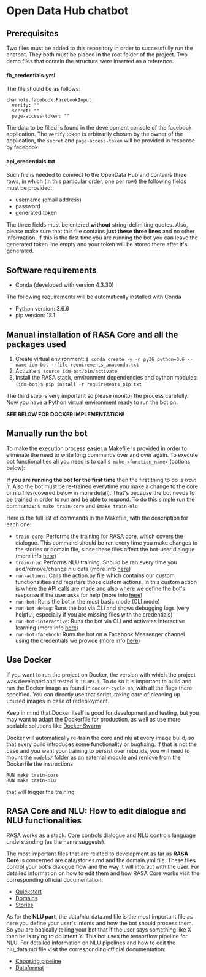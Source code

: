 # Open Data Hub chatbot

## Prerequisites
Two files must be added to this repository in order to successfully run the chatbot.
They both must be placed in the root folder of the project. Two demo files that contain the structure were inserted as a reference.

#### fb_credentials.yml
The file should be as follows:
```
channels.facebook.FacebookInput:
  verify: ""
  secret: ""
  page-access-token: ""
```

The data to be filled is found in the development console of the facebook application.
The `verify` token is arbitrarily chosen by the owner of the application, the `secret` and `page-access-token` will be provided in response by facebook.

#### api_credentials.txt
Such file is needed to connect to the OpenData Hub and contains three rows, in which (in this particular order, one per row) the following fields must be provided:
- username (email address)
- password
- generated token

The three fields must be entered **without** string-delimiting quotes. Also, please make sure that this file contains **just these three lines** and no other information.
If this is the first time you are running the bot you can leave the generated token line empty and your token will be stored there after it's generated.

## Software requirements
- Conda (developed with version 4.3.30)

The following requirements will be automatically installed with Conda

- Python version: 3.6.6
- pip version: 18.1

## Manual installation of RASA Core and all the packages used
1) Create virtual environment: ```$ conda create -y -n py36 python=3.6 --name idm-bot --file requirements_anaconda.txt```
2) Activate ```$ source idm-bot/bin/activate```
3) Install the RASA stack, environment dependencies and python modules: ```(idm-bot)$ pip install -r requirements_pip.txt```

The third step is very important so please monitor the process carefully.
Now you have a Python virtual environment ready to run the bot on.

**SEE BELOW FOR DOCKER IMPLEMENTATION!**

## Manually run the bot
To make the execution process easier a Makefile is provided in order to eliminate the need to write long commands over and over again. To execute bot functionalities all you need is to call `$ make <function_name>` (options below):

**If you are running the bot for the first time** then the first thing to do is *train it*. Also the bot must be re-trained everytime you make a change to the core or nlu files(covered below in more detail). That's because the bot needs to be trained in order to run and be able to respond. To do this simple run the commands: `$ make train-core` and `$make train-nlu`

Here is the full list of commands in the Makefile, with the description for each one:
- `train-core`: Performs the training for RASA core, which covers the dialogue. This command should be ran every time you make changes to the stories or domain file, since these files affect the bot-user dialogue (more info [here](https://www.rasa.com/docs/core/policies/))
- `train-nlu`: Performs NLU training. Should be ran every time you add/remove/change nlu data (more info [here](https://rasa.com/docs/nlu/dataformat/))
- `run-actions`: Calls the action.py file which contains our custom functionalities and registers those custom actions.
In this custom action is where the API calls are made and also where we define the bot's response if the user asks for help (more info [here](https://www.rasa.com/docs/core/customactions/))
- `run-bot`: Runs the bot in the most basic mode (CLI mode)
- `run-bot-debug`: Runs the bot via CLI and shows debugging logs (very helpful, especially if you are missing files with the credentials)
- `run-bot-interactive`: Runs the bot via CLI and activates interactive learning (more info [here](https://www.rasa.com/docs/core/interactive_learning/))
- `run-bot-facebook`: Runs the bot on a Facebook Messenger channel using the credentials we provide (more info [here](https://www.rasa.com/docs/core/connectors/#facebook-setup))


## Use Docker
If you want to run the project on Docker, the version with which the project was developed and tested is `18.09.0`. To do so it is important to build and run the Docker image as found in `docker-cycle.sh`, with all the flags there specified. You can directly use that script, taking care of cleaning up unused images in case of redeployment.

Keep in mind that Docker itself is good for development and testing, but you may want to adapt the Dockerfile for production, as well as use more scalable solutions like [Docker Swarm](https://docs.docker.com/engine/swarm/)

Docker will automatically re-train the core and nlu at every image build, so that every build introduces some functionality or bugfixing. If that is not the case and you want your training to persist over rebuilds, you will need to mount the `models/` folder as an external module and remove from the Dockerfile the instructions
```
RUN make train-core
RUN make train-nlu
```
that will trigger the training.

## RASA Core and NLU: How to edit dialogue and NLU functionalities
RASA works as a stack. Core controls dialogue and NLU controls language understanding (as the name suggests).

The most important files that are related to development as far as **RASA Core** is concerned are data/stories.md and the domain.yml file. These files control your bot's dialogue flow and the way it will interact with the user. For detailed information on how to edit them and how RASA Core works visit the corresponding official documentation:
- [Quickstart](https://www.rasa.com/docs/core/quickstart/)
- [Domains](https://www.rasa.com/docs/core/domains/)
- [Stories](https://www.rasa.com/docs/core/stories/)

As for the **NLU part**, the data/nlu_data.md file is the most important file as here you define your user's intents and how the bot should process them. So you are basically telling your bot that if the user says something like X then he is trying to do intent Y. This bot uses the tensorflow pipeline for NLU. For detailed information on NLU pipelines and how to edit the nlu_data.md file visit the corresponding official documentation:
- [Choosing pipeline](https://www.rasa.com/docs/nlu/choosing_pipeline/)
- [Dataformat](https://www.rasa.com/docs/nlu/dataformat/)

